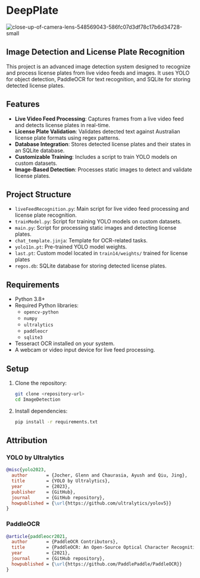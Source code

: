 # DeepPlate 
![close-up-of-camera-lens-548569043-586fc07d3df78c17b6d34728-small](https://github.com/user-attachments/assets/bcded706-ff55-43b8-b94a-8ca391a48661)

## Image Detection and License Plate Recognition

This project is an advanced image detection system designed to recognize and process license plates from live video feeds and images. It uses YOLO for object detection, PaddleOCR for text recognition, and SQLite for storing detected license plates.

## Features

- **Live Video Feed Processing**: Captures frames from a live video feed and detects license plates in real-time.
- **License Plate Validation**: Validates detected text against Australian license plate formats using regex patterns.
- **Database Integration**: Stores detected license plates and their states in an SQLite database.
- **Customizable Training**: Includes a script to train YOLO models on custom datasets.
- **Image-Based Detection**: Processes static images to detect and validate license plates.

## Project Structure

- `liveFeedRecognition.py`: Main script for live video feed processing and license plate recognition.
- `trainModel.py`: Script for training YOLO models on custom datasets.
- `main.py`: Script for processing static images and detecting license plates.
- `chat_template.jinja`: Template for OCR-related tasks.
- `yolo11n.pt`: Pre-trained YOLO model weights.
- `last.pt`: Custom model located in `train14/weights/` trained for license plates
- `regos.db`: SQLite database for storing detected license plates.

## Requirements

- Python 3.8+
- Required Python libraries:
  - `opencv-python`
  - `numpy`
  - `ultralytics`
  - `paddleocr`
  - `sqlite3`
- Tesseract OCR installed on your system.
- A webcam or video input device for live feed processing.

## Setup

1. Clone the repository:

   ```bash
   git clone <repository-url>
   cd ImageDetection
   ```
2. Install dependencies:

   ```bash
   pip install -r requirements.txt
   ```

## Attribution

### YOLO by Ultralytics

```bibtex
@misc{yolo2023,
  author       = {Jocher, Glenn and Chaurasia, Ayush and Qiu, Jing},
  title        = {YOLO by Ultralytics},
  year         = {2023},
  publisher    = {GitHub},
  journal      = {GitHub repository},
  howpublished = {\url{https://github.com/ultralytics/yolov5}}
}
```

### PaddleOCR

```bibtex
@article{paddleocr2021,
  author       = {PaddleOCR Contributors},
  title        = {PaddleOCR: An Open-Source Optical Character Recognition Tool Based on PaddlePaddle},
  year         = {2021},
  journal      = {GitHub repository},
  howpublished = {\url{https://github.com/PaddlePaddle/PaddleOCR}}
}
```
